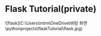 Flask Tutorial(private)
=============
![flask](C:\\Users\\intim\\OneDrive\\바탕 화면\\pythonprojects\\flaskTutorial\\flask.jpg)